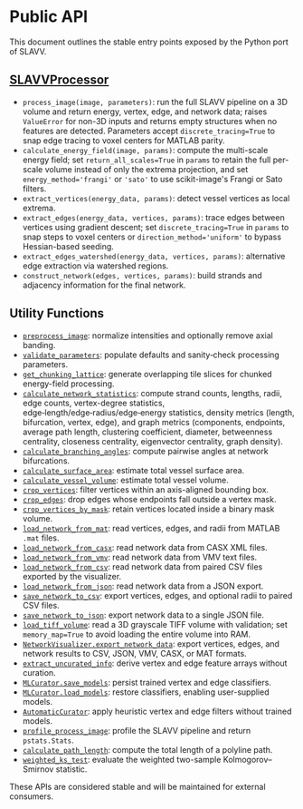 # Public API

This document outlines the stable entry points exposed by the Python port of SLAVV.

## [SLAVVProcessor](../slavv-streamlit/src/vectorization_core.py)

- `process_image(image, parameters)`: run the full SLAVV pipeline on a 3D volume and return energy, vertex, edge, and network data; raises `ValueError` for non-3D inputs and returns empty structures when no features are detected. Parameters accept `discrete_tracing=True` to snap edge tracing to voxel centers for MATLAB parity.
- `calculate_energy_field(image, params)`: compute the multi-scale energy field; set `return_all_scales=True` in `params` to retain the full per-scale volume instead of only the extrema projection, and set `energy_method='frangi'` or `'sato'` to use scikit-image's Frangi or Sato filters.
- `extract_vertices(energy_data, params)`: detect vessel vertices as local extrema.
- `extract_edges(energy_data, vertices, params)`: trace edges between vertices using gradient descent; set `discrete_tracing=True` in `params` to snap steps to voxel centers or `direction_method='uniform'` to bypass Hessian-based seeding.
- `extract_edges_watershed(energy_data, vertices, params)`: alternative edge extraction via watershed regions.
- `construct_network(edges, vertices, params)`: build strands and adjacency information for the final network.

## Utility Functions

- [`preprocess_image`](../slavv-streamlit/src/vectorization_core.py): normalize intensities and optionally remove axial banding.
- [`validate_parameters`](../slavv-streamlit/src/vectorization_core.py): populate defaults and sanity‑check processing parameters.
- [`get_chunking_lattice`](../slavv-streamlit/src/vectorization_core.py): generate overlapping tile slices for chunked energy-field processing.
- [`calculate_network_statistics`](../slavv-streamlit/src/vectorization_core.py): compute strand counts, lengths, radii, edge counts, vertex-degree statistics, edge‑length/edge‑radius/edge‑energy statistics, density metrics (length, bifurcation, vertex, edge), and graph metrics (components, endpoints, average path length, clustering coefficient, diameter, betweenness centrality, closeness centrality, eigenvector centrality, graph density).
- [`calculate_branching_angles`](../slavv-streamlit/src/vectorization_core.py): compute pairwise angles at network bifurcations.
- [`calculate_surface_area`](../slavv-streamlit/src/vectorization_core.py): estimate total vessel surface area.
- [`calculate_vessel_volume`](../slavv-streamlit/src/vectorization_core.py): estimate total vessel volume.
- [`crop_vertices`](../slavv-streamlit/src/vectorization_core.py): filter vertices within an axis-aligned bounding box.
- [`crop_edges`](../slavv-streamlit/src/vectorization_core.py): drop edges whose endpoints fall outside a vertex mask.
- [`crop_vertices_by_mask`](../slavv-streamlit/src/vectorization_core.py): retain vertices located inside a binary mask volume.
- [`load_network_from_mat`](../slavv-streamlit/src/io_utils.py): read vertices, edges, and radii from MATLAB `.mat` files.
- [`load_network_from_casx`](../slavv-streamlit/src/io_utils.py): read network data from CASX XML files.
- [`load_network_from_vmv`](../slavv-streamlit/src/io_utils.py): read network data from VMV text files.
- [`load_network_from_csv`](../slavv-streamlit/src/io_utils.py): read network data from paired CSV files exported by the visualizer.
- [`load_network_from_json`](../slavv-streamlit/src/io_utils.py): read network data from a JSON export.
- [`save_network_to_csv`](../slavv-streamlit/src/io_utils.py): export vertices, edges, and optional radii to paired CSV files.
- [`save_network_to_json`](../slavv-streamlit/src/io_utils.py): export network data to a single JSON file.
- [`load_tiff_volume`](../slavv-streamlit/src/io_utils.py): read a 3D grayscale TIFF volume with validation; set `memory_map=True` to avoid loading the entire volume into RAM.
- [`NetworkVisualizer.export_network_data`](../slavv-streamlit/src/visualization.py): export vertices, edges, and network results to CSV, JSON, VMV, CASX, or MAT formats.
- [`extract_uncurated_info`](../slavv-streamlit/src/ml_curator.py): derive vertex and edge feature arrays without curation.
- [`MLCurator.save_models`](../slavv-streamlit/src/ml_curator.py): persist trained vertex and edge classifiers.
- [`MLCurator.load_models`](../slavv-streamlit/src/ml_curator.py): restore classifiers, enabling user-supplied models.
- [`AutomaticCurator`](../slavv-streamlit/src/ml_curator.py): apply heuristic vertex and edge filters without trained models.
- [`profile_process_image`](../slavv-streamlit/src/profiling.py): profile the SLAVV pipeline and return `pstats.Stats`.
- [`calculate_path_length`](../slavv-streamlit/src/utils.py): compute the total length of a polyline path.
- [`weighted_ks_test`](../slavv-streamlit/src/utils.py): evaluate the weighted two-sample Kolmogorov–Smirnov statistic.

These APIs are considered stable and will be maintained for external consumers.
